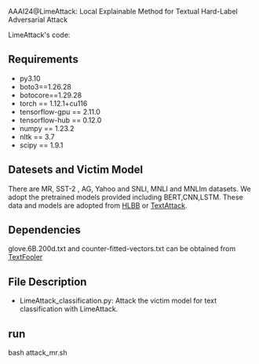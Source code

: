 AAAI24@LimeAttack: Local Explainable Method for Textual Hard-Label Adversarial Attack

LimeAttack's code:

## Requirements

- py3.10
- boto3==1.26.28
- botocore==1.29.28
- torch == 1.12.1+cu116
- tensorflow-gpu == 2.11.0
- tensorflow-hub == 0.12.0
- numpy == 1.23.2
- nltk == 3.7
- scipy == 1.9.1



## Datesets and Victim Model
There are  MR, SST-2 , AG, Yahoo and  SNLI, MNLI and MNLIm datasets. 
We adopt the pretrained models provided including BERT,CNN,LSTM. These data and models are adopted from  [HLBB](https://arxiv.org/abs/2012.14956) or [TextAttack](https://textattack.readthedocs.io/en/latest/). 


## Dependencies
glove.6B.200d.txt and  counter-fitted-vectors.txt  can be obtained from  [TextFooler](https://github.com/jind11/TextFooler)


## File Description
- LimeAttack_classification.py: Attack the victim model for text classification with LimeAttack.

## run
bash attack_mr.sh
